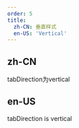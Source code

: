 ```yaml
---
order: 5
title:
  zh-CN: 垂直样式
  en-US: 'Vertical'
---
```

## zh-CN

tabDirection为vertical

## en-US

tabDirection is vertical
